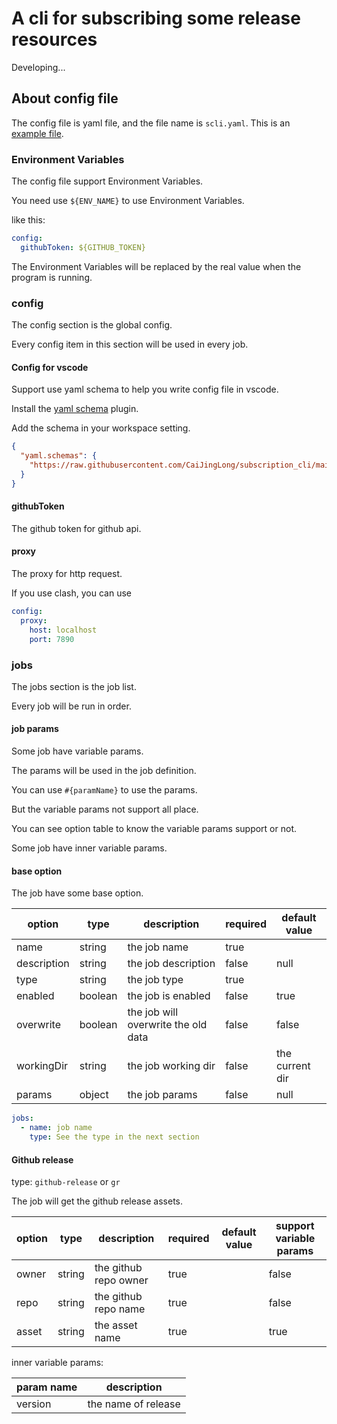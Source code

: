 # A cli for subscribing some release resources

Developing...

## About config file

The config file is yaml file, and
the file name is `scli.yaml`.
This is an [example file](scli.example.yaml).

### Environment Variables

The config file support Environment Variables.

You need use `${ENV_NAME}` to use Environment Variables.

like this:

```yaml
config:
  githubToken: ${GITHUB_TOKEN}

```

The Environment Variables will be replaced by the real value when the program is running.

### config

The config section is the global config.

Every config item in this section will be used in every job.

#### Config for vscode

Support use yaml schema to help you write config file in vscode.

Install the [yaml schema](https://marketplace.visualstudio.com/items?itemName=redhat.vscode-yaml) plugin.

Add the schema in your workspace setting.

```json
{
  "yaml.schemas": {
    "https://raw.githubusercontent.com/CaiJingLong/subscription_cli/main/scli_schema.json": "scli.yaml"
  }
}
```

#### githubToken

The github token for github api.

#### proxy

The proxy for http request.

If you use clash, you can use

```yaml
config:
  proxy:
    host: localhost
    port: 7890
```

### jobs

The jobs section is the job list.

Every job will be run in order.

#### job params

Some job have variable params.

The params will be used in the job definition.

You can use `#{paramName}` to use the params.

But the variable params not support all place.

You can see option table to know the variable params support or not.

Some job have inner variable params.

#### base option

The job have some base option.

| option | type | description | required | default value |
| --- | --- | --- | --- | --- |
| name | string | the job name | true | |
| description | string | the job description | false | null |
| type | string | the job type | true | |
| enabled | boolean | the job is enabled | false | true |
| overwrite | boolean | the job will overwrite the old data | false | false |
| workingDir | string | the job working dir | false | the current dir |
| params | object | the job params | false | null |

```yaml
jobs:
  - name: job name
    type: See the type in the next section
```

#### Github release

type: `github-release` or `gr`

The job will get the github release assets.

| option | type | description | required | default value | support variable params |
| --- | --- | --- | --- | --- | --- |
| owner | string | the github repo owner | true | | false |
| repo | string | the github repo name | true | | false |
| asset | string | the asset name | true | | true |

inner variable params:

| param name | description |
| --- | --- |
| version | the name of release |

